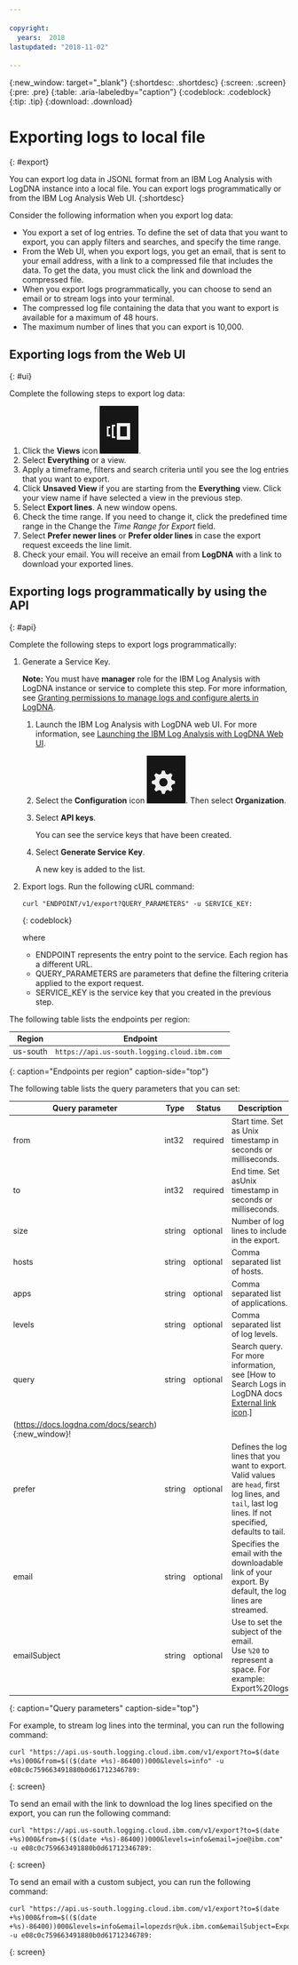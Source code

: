 ```yaml
---

copyright:
  years:  2018
lastupdated: "2018-11-02"

---
```


{:new_window: target="_blank"}
{:shortdesc: .shortdesc}
{:screen: .screen}
{:pre: .pre}
{:table: .aria-labeledby="caption"}
{:codeblock: .codeblock}
{:tip: .tip}
{:download: .download}

 
# Exporting logs to local file
{: #export}

You can export log data in JSONL format from an IBM Log Analysis with LogDNA instance into a local file. You can export logs programmatically or from the IBM Log Analysis Web UI. 
{:shortdesc}

Consider the following information when you export log data:
* You export a set of log entries. To define the set of data that you want to export, you can apply filters and searches, and specify the time range. 
* From the Web UI, when you export logs, you get an email, that is sent to your email address, with a link to a compressed file that includes the data. To get the data, you must click the link and download the compressed file.
* When you export logs programmatically, you can choose to send an email or to stream logs into your terminal.
* The compressed log file containing the data that you want to export is available for a maximum of 48 hours. 
* The maximum number of lines that you can export is 10,000.



## Exporting logs from the Web UI
{: #ui}

Complete the following steps to export log data:

1. Click the **Views** icon ![Configuration icon](images/views.png).
2. Select **Everything** or a view.
3. Apply a timeframe, filters and search criteria until you see the log entries that you want to export.
4. Click **Unsaved View** if you are starting from the **Everything** view. Click your view name if have selected a view in the previous step.
5. Select **Export lines**. A new window opens.
6. Check the time range. If you need to change it, click the predefined time range in the Change the *Time Range for Export* field.
7. Select **Prefer newer lines** or **Prefer older lines** in case the export request exceeds the line limit.
8. Check your email. You will receive an email from **LogDNA** with a link to download your exported lines.


## Exporting logs programmatically by using the API
{: #api}

Complete the following steps to export logs programmatically:

1. Generate a Service Key. 

    **Note:** You must have **manager** role for the IBM Log Analysis with LogDNA instance or service to complete this step. For more information, see [Granting permissions to manage logs and configure alerts in LogDNA](/docs/services/Log-Analysis-with-LogDNA/work_iam.html#admin_user_logdna).

    1. Launch the IBM Log Analysis with LogDNA web UI. For more information, see [Launching the IBM Log Analysis with LogDNA Web UI](/docs/services/Log-Analysis-with-LogDNA/launch_webui.html#launch_webui).

    2. Select the **Configuration** icon ![Configuration icon](images/admin.png). Then select **Organization**. 

    3. Select **API keys**.

        You can see the service keys that have been created. 

    4. Select **Generate Service Key**.

        A new key is added to the list.

2. Export logs. Run the following cURL command:

    ```
    curl "ENDPOINT/v1/export?QUERY_PARAMETERS" -u SERVICE_KEY:
    ```
    {: codeblock}

    where 

    * ENDPOINT represents the entry point to the service. Each region has a different URL.
    * QUERY_PARAMETERS are parameters that define the filtering criteria applied to the export request.
    * SERVICE_KEY is the service key that you created in the previous step.

The following table lists the endpoints per region:

| Region         | Endpoint                                             | 
|----------------|------------------------------------------------------|
| us-south       | `https://api.us-south.logging.cloud.ibm.com `        |
{: caption="Endpoints per region" caption-side="top"} 


The following table lists the query parameters that you can set:

| Query parameter | Type       | Status     | Description |
|-----------|------------|------------|-------------|
| from      | int32      | required   | Start time. Set as Unix timestamp in seconds or milliseconds. |
| to        | int32      | required   | End time. Set asUnix timestamp in seconds or milliseconds.    |
| size      | string     | optional   | Number of log lines to include in the export.  | 
| hosts     | string     | optional   | Comma separated list of hosts. |
| apps      | string     | optional   | Comma separated list of applications. |
| levels    | string     | optional   | Comma separated list of log levels. |
| query     | string     | optional   | Search query. For more information, see [How to Search Logs in LogDNA docs [External link icon](../icons/launch-glyph.svg "External link icon").]
(https://docs.logdna.com/docs/search){:new_window}! |
| prefer    | string     | optional   | Defines the log lines that you want to export. Valid values are `head`, first log lines, and `tail`, last log lines. If not specified, defaults to tail.  |
| email     | string     | optional   | Specifies the email with the downloadable link of your export. By default, the log lines are streamed.|
| emailSubject | string     | optional   | Use to set the subject of the email. </br>Use `%20` to represent a space. For example: Export%20logs |
{: caption="Query parameters" caption-side="top"} 

For example, to stream log lines into the terminal, you can run the following command:

```
curl "https://api.us-south.logging.cloud.ibm.com/v1/export?to=$(date +%s)000&from=$(($(date +%s)-86400))000&levels=info" -u e08c0c759663491880b0d61712346789:
```
{: screen}

To send an email with the link to download the log lines specified on the export, you can run the following command:

```
curl "https://api.us-south.logging.cloud.ibm.com/v1/export?to=$(date +%s)000&from=$(($(date +%s)-86400))000&levels=info&email=joe@ibm.com" -u e08c0c759663491880b0d61712346789:
```
{: screen}


To send an email with a custom subject, you can run the following command:

```
curl "https://api.us-south.logging.cloud.ibm.com/v1/export?to=$(date +%s)000&from=$(($(date +%s)-86400))000&levels=info&email=lopezdsr@uk.ibm.com&emailSubject=Export%20test" -u e08c0c759663491880b0d61712346789:
```
{: screen}

